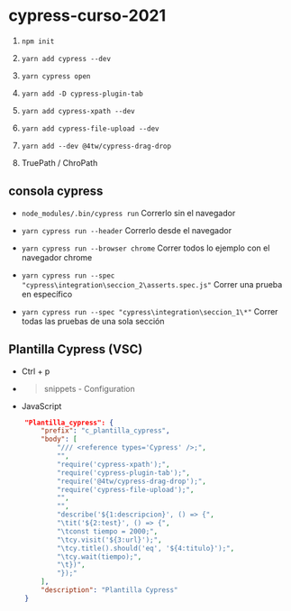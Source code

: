 # cypress-curso-2021


1. ``npm init``

2. ``yarn add cypress --dev``

3. ``yarn cypress open``

4. ``yarn add -D cypress-plugin-tab``

5. ``yarn add cypress-xpath --dev``

6. ``yarn add cypress-file-upload --dev``

7. ``yarn add --dev @4tw/cypress-drag-drop``

8. TruePath / ChroPath

## consola cypress

- ``node_modules/.bin/cypress run`` Correrlo sin el navegador

- ``yarn cypress run --header`` Correrlo desde el navegador

- ``yarn cypress run --browser chrome`` Correr todos lo ejemplo con el navegador chrome

- ``yarn cypress run --spec "cypress\integration\seccion_2\asserts.spec.js"`` Correr una prueba en específico

- ``yarn cypress run --spec "cypress\integration\seccion_1\*"`` Correr todas las pruebas de una sola sección

## Plantilla Cypress (VSC)

- Ctrl + p

- > snippets - Configuration

- JavaScript

```json
	"Plantilla_cypress": {
		"prefix": "c_plantilla_cypress",
		"body": [
			"/// <reference types='Cypress' />;",
			"",
			"require('cypress-xpath');",
			"require('cypress-plugin-tab');",
			"require('@4tw/cypress-drag-drop');",
			"require('cypress-file-upload');",
			"",
			"",
			"describe('${1:descripcion}', () => {",
			"\tit('${2:test}', () => {",
			"\tconst tiempo = 2000;",
			"\tcy.visit('${3:url}');",
			"\tcy.title().should('eq', '${4:titulo}');",
			"\tcy.wait(tiempo);",
			"\t})",
			"});"
		],
		"description": "Plantilla Cypress"
	}
```